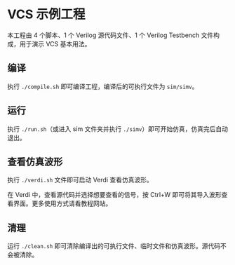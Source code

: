 # VCS 示例工程

本工程由 4 个脚本、1 个 Verilog 源代码文件、1 个 Verilog Testbench 文件构成，用于演示 VCS 基本用法。

## 编译
执行 `./compile.sh` 即可编译工程，编译后的可执行文件为 `sim/simv`。

## 运行
执行 `./run.sh`（或进入 sim 文件夹并执行 `./simv`）即可开始仿真，仿真完后自动退出。

## 查看仿真波形
执行 `./verdi.sh` 文件即可启动 Verdi 查看仿真波形。

在 Verdi 中，查看源代码并选择想要查看的信号，按 Ctrl+W 即可将其导入波形查看界面。更多使用方式请看教程网站。

## 清理
运行 `./clean.sh` 即可清除编译出的可执行文件、临时文件和仿真波形。源代码不会被清除。
